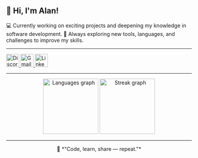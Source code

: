 <h2 align="left">👋 Hi, I'm Alan! </h2>

<p align="left">
💻 Currently working on exciting projects and deepening my knowledge in software development.  
🚀 Always exploring new tools, languages, and challenges to improve my skills.  
</p>

---

<div align="left">
  <a href="https://discordapp.com/users/celtico9081" target="_blank">
    <img src="https://img.shields.io/static/v1?message=Discord&logo=discord&label=&color=7289DA&logoColor=white&labelColor=&style=for-the-badge" height="35" alt="Discord logo"  />
  </a>
  <a href="mailto:contato.alanmesquita2024@gmail.com" target="_blank">
    <img src="https://img.shields.io/static/v1?message=Gmail&logo=gmail&label=&color=D14836&logoColor=white&labelColor=&style=for-the-badge" height="35" alt="Gmail logo"  />
  </a>
  <a href="https://www.linkedin.com/in/alan-rodrigues-1038a6266/" target="_blank">
    <img src="https://img.shields.io/static/v1?message=LinkedIn&logo=linkedin&label=&color=0077B5&logoColor=white&labelColor=&style=for-the-badge" height="35" alt="LinkedIn logo"  />
  </a>
</div>

---

<div align="center">
  <img src="https://github-readme-stats.vercel.app/api/top-langs?username=Celtico01&locale=en&hide_title=false&layout=compact&card_width=320&langs_count=5&theme=dark&hide_border=false&order=2" height="150" alt="Languages graph"  />
  <img src="https://streak-stats.demolab.com?user=Celtico01&locale=en&mode=daily&theme=dark&hide_border=false&border_radius=5&order=3" height="150" alt="Streak graph"  />
</div>

---

<p align="center">
📌 *"Code, learn, share — repeat."*  
</p>
